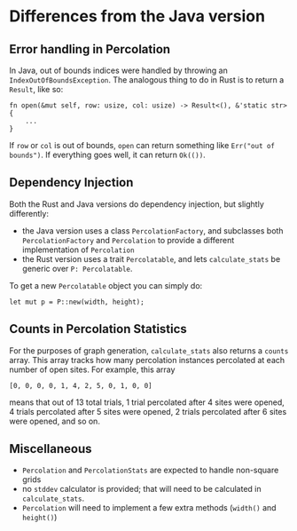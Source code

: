 # Differences from the Java version


## Error handling in Percolation

In Java, out of bounds indices were handled by throwing an `IndexOutOfBoundsException`. The analogous thing to do in Rust is to return a `Result`, like so:
```
fn open(&mut self, row: usize, col: usize) -> Result<(), &'static str> {
    ...
}
```
If `row` or `col` is out of bounds, `open` can return something like `Err("out of bounds")`. If everything goes well, it can return `Ok(())`. 


## Dependency Injection
Both the Rust and Java versions do dependency injection, but slightly differently:
 - the Java version uses a class `PercolationFactory`, and subclasses both `PercolationFactory` and `Percolation` to provide a different implementation of `Percolation`
 - the Rust version uses a trait `Percolatable`, and lets `calculate_stats` be generic over `P: Percolatable`.

To get a new `Percolatable` object you can simply do:
```
let mut p = P::new(width, height);
```

## Counts in Percolation Statistics

For the purposes of graph generation, `calculate_stats` also returns a `counts` array. This array tracks how many percolation instances percolated at each number of open sites. For example, this array
```
[0, 0, 0, 0, 1, 4, 2, 5, 0, 1, 0, 0]
```
means that out of 13 total trials, 1 trial percolated after 4 sites were opened, 4 trials percolated after 5 sites were opened, 2 trials percolated after 6 sites were opened, and so on.

## Miscellaneous

 - `Percolation` and `PercolationStats` are expected to handle non-square grids
 - no `stddev` calculator is provided; that will need to be calculated in `calculate_stats`.
 - `Percolation` will need to implement a few extra methods (`width()` and `height()`)

